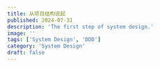 ```yaml
---
title: 从项目结构说起
published: 2024-07-31
description: 'The first step of system design.'
image: ''
tags: ['System Design', 'DDD']
category: 'System Design'
draft: false 
---
```


## 

